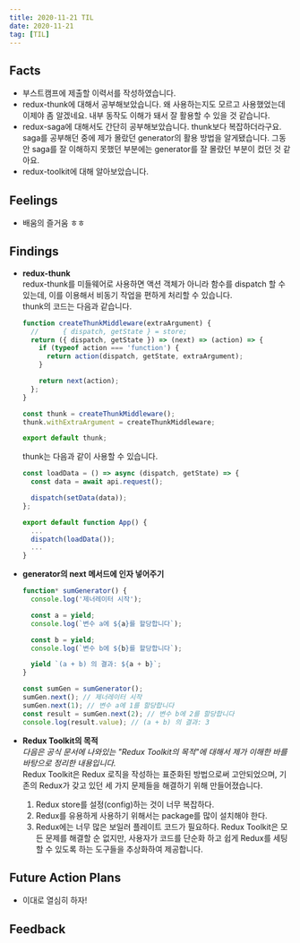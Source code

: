 ```yaml
---
title: 2020-11-21 TIL
date: 2020-11-21
tag: [TIL]
---
```


## Facts

- 부스트캠프에 제출할 이력서를 작성하였습니다.
- redux-thunk에 대해서 공부해보았습니다. 왜 사용하는지도 모르고 사용했었는데 이제야 좀 알겠네요. 내부 동작도 이해가 돼서 잘 활용할 수 있을 것 같습니다.
- redux-saga에 대해서도 간단히 공부해보았습니다. thunk보다 복잡하더라구요. saga를 공부해던 중에 제가 몰랐던 generator의 활용 방법을 알게됐습니다. 그동안 saga를 잘 이해하지 못했던 부분에는 generator를 잘 몰랐던 부분이 컸던 것 같아요.
- redux-toolkit에 대해 알아보았습니다.

## Feelings

- 배움의 즐거움 ㅎㅎ

## Findings

- **redux-thunk**  
  redux-thunk를 미들웨어로 사용하면 액션 객체가 아니라 함수를 dispatch 할 수 있는데, 이를 이용해서 비동기 작업을 편하게 처리할 수 있습니다.  
  thunk의 코드는 다음과 같습니다.

    ```js
    function createThunkMiddleware(extraArgument) {
      //      { dispatch, getState } = store;
      return ({ dispatch, getState }) => (next) => (action) => {
        if (typeof action === 'function') {
          return action(dispatch, getState, extraArgument);
        }

        return next(action);
      };
    }

    const thunk = createThunkMiddleware();
    thunk.withExtraArgument = createThunkMiddleware;

    export default thunk;
    ```

    thunk는 다음과 같이 사용할 수 있습니다.

    ```js
    const loadData = () => async (dispatch, getState) => {
      const data = await api.request();

      dispatch(setData(data));
    };

    export default function App() {
      ...
      dispatch(loadData());
      ...
    }
    ```

- **generator의 next 메서드에 인자 넣어주기**

    ```js
    function* sumGenerator() {
      console.log('제너레이터 시작');

      const a = yield;
      console.log(`변수 a에 ${a}를 할당합니다`);

      const b = yield;
      console.log(`변수 b에 ${b}를 할당합니다`);

      yield `(a + b) 의 결과: ${a + b}`;
    }

    const sumGen = sumGenerator();
    sumGen.next(); // 제너레이터 시작
    sumGen.next(1); // 변수 a에 1를 할당합니다
    const result = sumGen.next(2); // 변수 b에 2를 할당합니다
    console.log(result.value); // (a + b) 의 결과: 3
    ```

- **Redux Toolkit의 목적**  
  *다음은 공식 문서에 나와있는 "Redux Toolkit의 목적"에 대해서 제가 이해한 바를 바탕으로 정리한 내용입니다.*  
  Redux Toolkit은 Redux 로직을 작성하는 표준화된 방법으로써 고안되었으며, 기존의 Redux가 갖고 있던 세 가지 문제들을 해결하기 위해 만들어졌습니다.
  1. Redux store를 설정(config)하는 것이 너무 복잡하다.
  2. Redux를 유용하게 사용하기 위해서는 package를 많이 설치해야 한다.
  3. Redux에는 너무 많은 보일러 플레이트 코드가 필요하다.
  Redux Toolkit은 모든 문제를 해결할 순 없지만, 사용자가 코드를 단순화 하고 쉽게 Redux를 세팅할 수 있도록 하는 도구들을 추상화하여 제공합니다.

## Future Action Plans

- 이대로 열심히 하자!

## Feedback
